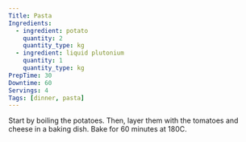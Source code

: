 ```yaml
---
Title: Pasta
Ingredients:
  - ingredient: potato
    quantity: 2
    quantity_type: kg
  - ingredient: liquid plutonium
    quantity: 1
    quantity_type: kg
PrepTime: 30
Downtime: 60
Servings: 4
Tags: [dinner, pasta]
---
```

Start by boiling the potatoes. Then, layer them with the tomatoes and cheese in a baking dish. Bake for 60 minutes at 180C.